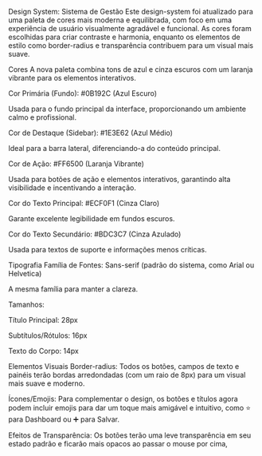 Design System: Sistema de Gestão
Este design-system foi atualizado para uma paleta de cores mais moderna e equilibrada, com foco em uma experiência de usuário visualmente agradável e funcional. As cores foram escolhidas para criar contraste e harmonia, enquanto os elementos de estilo como border-radius e transparência contribuem para um visual mais suave.

Cores
A nova paleta combina tons de azul e cinza escuros com um laranja vibrante para os elementos interativos.

Cor Primária (Fundo): #0B192C (Azul Escuro)

Usada para o fundo principal da interface, proporcionando um ambiente calmo e profissional.

Cor de Destaque (Sidebar): #1E3E62 (Azul Médio)

Ideal para a barra lateral, diferenciando-a do conteúdo principal.

Cor de Ação: #FF6500 (Laranja Vibrante)

Usada para botões de ação e elementos interativos, garantindo alta visibilidade e incentivando a interação.

Cor do Texto Principal: #ECF0F1 (Cinza Claro)

Garante excelente legibilidade em fundos escuros.

Cor do Texto Secundário: #BDC3C7 (Cinza Azulado)

Usada para textos de suporte e informações menos críticas.

Tipografia
Família de Fontes: Sans-serif (padrão do sistema, como Arial ou Helvetica)

A mesma família para manter a clareza.

Tamanhos:

Título Principal: 28px

Subtítulos/Rótulos: 16px

Texto do Corpo: 14px

Elementos Visuais
Border-radius: Todos os botões, campos de texto e painéis terão bordas arredondadas (com um raio de 8px) para um visual mais suave e moderno.

Ícones/Emojis: Para complementar o design, os botões e títulos agora podem incluir emojis para dar um toque mais amigável e intuitivo, como ⭐ para Dashboard ou ➕ para Salvar.

Efeitos de Transparência: Os botões terão uma leve transparência em seu estado padrão e ficarão mais opacos ao passar o mouse por cima,